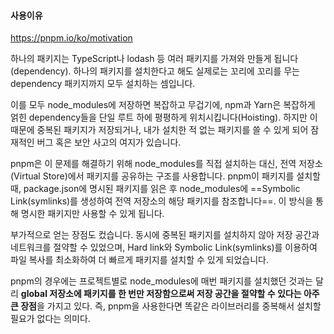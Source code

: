 #### 사용이유

https://pnpm.io/ko/motivation

하나의 패키지는 TypeScript나 lodash 등 여러 패키지를 가져와 만들게 됩니다(dependency). 하나의 패키지를 설치한다고 해도 실제로는 꼬리에 꼬리를 무는 dependency 패키지까지 모두 설치하는 셈입니다.

이를 모두 node_modules에 저장하면 복잡하고 무겁기에, npm과 Yarn은 복잡하게 얽힌 dependency들을 단일 루트 하에 평평하게 위치시킵니다(Hoisting). 하지만 이때문에 중복된 패키지가 저장되거나, 내가 설치한 적 없는 패키지를 쓸 수 있게 되어 잠재적인 버그 혹은 보안 사고의 여지가 있습니다.

pnpm은 이 문제를 해결하기 위해 node_modules를 직접 설치하는 대신, 전역 저장소(Virtual Store)에서 패키지를 공유하는 구조를 사용합니다. pnpm이 패키지를 설치할 때, package.json에 명시된 패키지를 읽은 후 node_modules에 ==Symbolic Link(symlinks)를 생성하여 전역 저장소의 해당 패키지를 참조합니다==. 이 방식을 통해 명시한 패키지만 사용할 수 있게 됩니다.

부가적으로 얻는 장점도 컸습니다. 동시에 중복된 패키지를 설치하지 않아 저장 공간과 네트워크를 절약할 수 있었으며, Hard link와 Symbolic Link(symlinks)를 이용하여 파일 복사를 최소화하여 더 빠르게 패키지를 설치할 수 있게 되었습니다.

pnpm의 경우에는 프로젝트별로 node_modules에 매번 패키지를 설치했던 것과는 달리 **global 저장소에 패키지를 한 번만 저장함으로써 저장 공간을 절약할 수 있다는 아주 큰 장점**을 가지고 있다.
즉, pnpm을 사용한다면 똑같은 라이브러리를 중복해서 설치할 필요가 없다는 의미다.